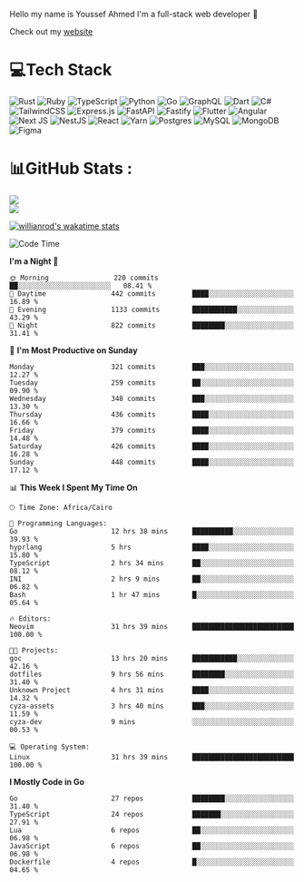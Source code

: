 Hello my name is Youssef Ahmed I'm a full-stack web developer 👋

Check out my [website](https://youssefahmed.vercel.app)
 
# 💻Tech Stack

![Rust](https://img.shields.io/badge/rust-%23000000.svg?style=for-the-badge&logo=rust&logoColor=white) ![Ruby](https://img.shields.io/badge/ruby-%23CC342D.svg?style=for-the-badge&logo=ruby&logoColor=white) ![TypeScript](https://img.shields.io/badge/typescript-%23007ACC.svg?style=for-the-badge&logo=typescript&logoColor=white) ![Python](https://img.shields.io/badge/python-3670A0?style=for-the-badge&logo=python&logoColor=ffdd54) ![Go](https://img.shields.io/badge/go-%2300ADD8.svg?style=for-the-badge&logo=go&logoColor=white) ![GraphQL](https://img.shields.io/badge/-GraphQL-E10098?style=for-the-badge&logo=graphql&logoColor=white) ![Dart](https://img.shields.io/badge/dart-%230175C2.svg?style=for-the-badge&logo=dart&logoColor=white) ![C#](https://img.shields.io/badge/c%23-%23239120.svg?style=for-the-badge&logo=c-sharp&logoColor=white) ![TailwindCSS](https://img.shields.io/badge/tailwindcss-%2338B2AC.svg?style=for-the-badge&logo=tailwind-css&logoColor=white) ![Express.js](https://img.shields.io/badge/express.js-%23404d59.svg?style=for-the-badge&logo=express&logoColor=%2361DAFB) ![FastAPI](https://img.shields.io/badge/FastAPI-005571?style=for-the-badge&logo=fastapi) ![Fastify](https://img.shields.io/badge/fastify-%23000000.svg?style=for-the-badge&logo=fastify&logoColor=white) ![Flutter](https://img.shields.io/badge/Flutter-%2302569B.svg?style=for-the-badge&logo=Flutter&logoColor=white) ![Angular](https://img.shields.io/badge/angular-%23DD0031.svg?style=for-the-badge&logo=angular&logoColor=white) ![Next JS](https://img.shields.io/badge/Next-black?style=for-the-badge&logo=next.js&logoColor=white) ![NestJS](https://img.shields.io/badge/nestjs-%23E0234E.svg?style=for-the-badge&logo=nestjs&logoColor=white) ![React](https://img.shields.io/badge/react-%2320232a.svg?style=for-the-badge&logo=react&logoColor=%2361DAFB) ![Yarn](https://img.shields.io/badge/yarn-%232C8EBB.svg?style=for-the-badge&logo=yarn&logoColor=white) ![Postgres](https://img.shields.io/badge/postgres-%23316192.svg?style=for-the-badge&logo=postgresql&logoColor=white) ![MySQL](https://img.shields.io/badge/mysql-%2300f.svg?style=for-the-badge&logo=mysql&logoColor=white) ![MongoDB](https://img.shields.io/badge/MongoDB-%234ea94b.svg?style=for-the-badge&logo=mongodb&logoColor=white)     ![Figma](https://img.shields.io/badge/figma-%23F24E1E.svg?style=for-the-badge&logo=figma&logoColor=white)

# 📊GitHub Stats :

![](https://github-readme-stats.vercel.app/api?username=joetifa2003&theme=tokyonight&hide_border=false&include_all_commits=false&count_private=false)<br/>
![](https://github-readme-streak-stats.herokuapp.com/?user=joetifa2003&theme=tokyonight&hide_border=false)<br/>

[![willianrod's wakatime stats](https://github-readme-stats.vercel.app/api/wakatime?username=joetifa2003&layout=compact)](https://github.com/anuraghazra/github-readme-stats)
<!--START_SECTION:waka-->
![Code Time](http://img.shields.io/badge/Code%20Time-4%2C609%20hrs%2050%20mins-blue)

**I'm a Night 🦉** 

```text
🌞 Morning                220 commits         ██░░░░░░░░░░░░░░░░░░░░░░░   08.41 % 
🌆 Daytime                442 commits         ████░░░░░░░░░░░░░░░░░░░░░   16.89 % 
🌃 Evening                1133 commits        ███████████░░░░░░░░░░░░░░   43.29 % 
🌙 Night                  822 commits         ████████░░░░░░░░░░░░░░░░░   31.41 % 
```
📅 **I'm Most Productive on Sunday** 

```text
Monday                   321 commits         ███░░░░░░░░░░░░░░░░░░░░░░   12.27 % 
Tuesday                  259 commits         ██░░░░░░░░░░░░░░░░░░░░░░░   09.90 % 
Wednesday                348 commits         ███░░░░░░░░░░░░░░░░░░░░░░   13.30 % 
Thursday                 436 commits         ████░░░░░░░░░░░░░░░░░░░░░   16.66 % 
Friday                   379 commits         ████░░░░░░░░░░░░░░░░░░░░░   14.48 % 
Saturday                 426 commits         ████░░░░░░░░░░░░░░░░░░░░░   16.28 % 
Sunday                   448 commits         ████░░░░░░░░░░░░░░░░░░░░░   17.12 % 
```


📊 **This Week I Spent My Time On** 

```text
🕑︎ Time Zone: Africa/Cairo

💬 Programming Languages: 
Go                       12 hrs 38 mins      ██████████░░░░░░░░░░░░░░░   39.93 % 
hyprlang                 5 hrs               ████░░░░░░░░░░░░░░░░░░░░░   15.80 % 
TypeScript               2 hrs 34 mins       ██░░░░░░░░░░░░░░░░░░░░░░░   08.12 % 
INI                      2 hrs 9 mins        ██░░░░░░░░░░░░░░░░░░░░░░░   06.82 % 
Bash                     1 hr 47 mins        █░░░░░░░░░░░░░░░░░░░░░░░░   05.64 % 

🔥 Editors: 
Neovim                   31 hrs 39 mins      █████████████████████████   100.00 % 

🐱‍💻 Projects: 
goc                      13 hrs 20 mins      ███████████░░░░░░░░░░░░░░   42.16 % 
dotfiles                 9 hrs 56 mins       ████████░░░░░░░░░░░░░░░░░   31.40 % 
Unknown Project          4 hrs 31 mins       ████░░░░░░░░░░░░░░░░░░░░░   14.32 % 
cyza-assets              3 hrs 40 mins       ███░░░░░░░░░░░░░░░░░░░░░░   11.59 % 
cyza-dev                 9 mins              ░░░░░░░░░░░░░░░░░░░░░░░░░   00.53 % 

💻 Operating System: 
Linux                    31 hrs 39 mins      █████████████████████████   100.00 % 
```

**I Mostly Code in Go** 

```text
Go                       27 repos            ████████░░░░░░░░░░░░░░░░░   31.40 % 
TypeScript               24 repos            ███████░░░░░░░░░░░░░░░░░░   27.91 % 
Lua                      6 repos             ██░░░░░░░░░░░░░░░░░░░░░░░   06.98 % 
JavaScript               6 repos             ██░░░░░░░░░░░░░░░░░░░░░░░   06.98 % 
Dockerfile               4 repos             █░░░░░░░░░░░░░░░░░░░░░░░░   04.65 % 
```




<!--END_SECTION:waka-->
